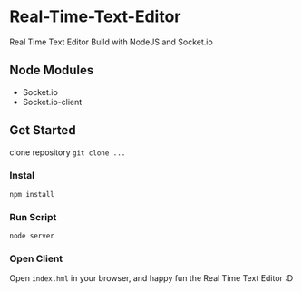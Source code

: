 # Real-Time-Text-Editor
Real Time Text Editor Build with NodeJS and Socket.io

## Node Modules
* Socket.io
* Socket.io-client

## Get Started
clone repository ``` git clone ... ```

### Instal
``` npm install ```

### Run Script
``` node server ```

### Open Client
Open `index.hml` in your browser, and happy fun the Real Time Text Editor :D
